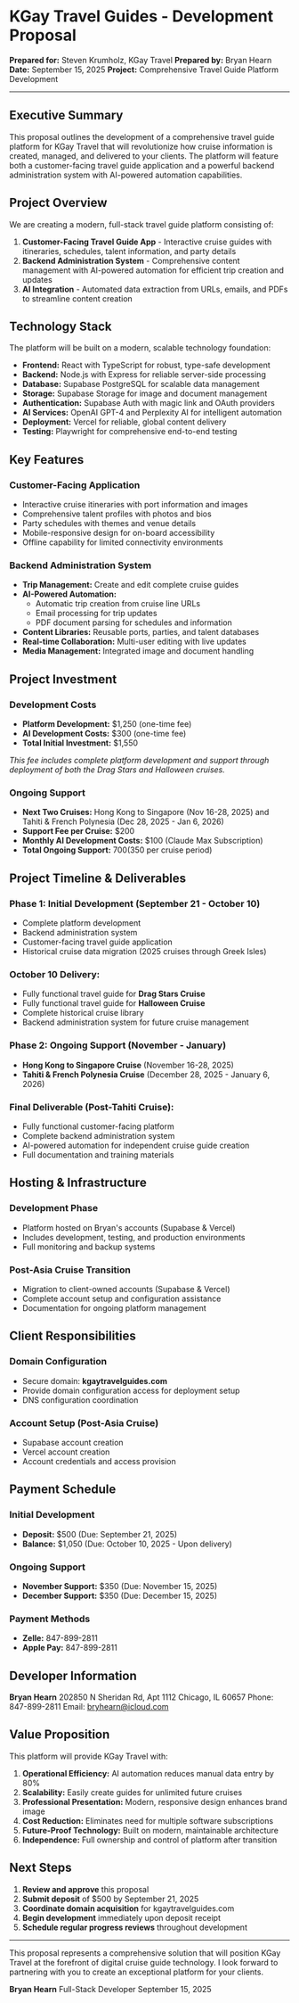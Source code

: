# KGay Travel Guides - Development Proposal

**Prepared for:** Steven Krumholz, KGay Travel
**Prepared by:** Bryan Hearn
**Date:** September 15, 2025
**Project:** Comprehensive Travel Guide Platform Development

---

## Executive Summary

This proposal outlines the development of a comprehensive travel guide platform for KGay Travel that will revolutionize how cruise information is created, managed, and delivered to your clients. The platform will feature both a customer-facing travel guide application and a powerful backend administration system with AI-powered automation capabilities.

## Project Overview

We are creating a modern, full-stack travel guide platform consisting of:

1. **Customer-Facing Travel Guide App** - Interactive cruise guides with itineraries, schedules, talent information, and party details
2. **Backend Administration System** - Comprehensive content management with AI-powered automation for efficient trip creation and updates
3. **AI Integration** - Automated data extraction from URLs, emails, and PDFs to streamline content creation

## Technology Stack

The platform will be built on a modern, scalable technology foundation:

- **Frontend:** React with TypeScript for robust, type-safe development
- **Backend:** Node.js with Express for reliable server-side processing
- **Database:** Supabase PostgreSQL for scalable data management
- **Storage:** Supabase Storage for image and document management
- **Authentication:** Supabase Auth with magic link and OAuth providers
- **AI Services:** OpenAI GPT-4 and Perplexity AI for intelligent automation
- **Deployment:** Vercel for reliable, global content delivery
- **Testing:** Playwright for comprehensive end-to-end testing

## Key Features

### Customer-Facing Application
- Interactive cruise itineraries with port information and images
- Comprehensive talent profiles with photos and bios
- Party schedules with themes and venue details
- Mobile-responsive design for on-board accessibility
- Offline capability for limited connectivity environments

### Backend Administration System
- **Trip Management:** Create and edit complete cruise guides
- **AI-Powered Automation:**
  - Automatic trip creation from cruise line URLs
  - Email processing for trip updates
  - PDF document parsing for schedules and information
- **Content Libraries:** Reusable ports, parties, and talent databases
- **Real-time Collaboration:** Multi-user editing with live updates
- **Media Management:** Integrated image and document handling

## Project Investment

### Development Costs
- **Platform Development:** $1,250 (one-time fee)
- **AI Development Costs:** $300 (one-time fee)
- **Total Initial Investment:** $1,550

*This fee includes complete platform development and support through deployment of both the Drag Stars and Halloween cruises.*

### Ongoing Support
- **Next Two Cruises:** Hong Kong to Singapore (Nov 16-28, 2025) and Tahiti & French Polynesia (Dec 28, 2025 - Jan 6, 2026)
- **Support Fee per Cruise:** $200
- **Monthly AI Development Costs:** $100 (Claude Max Subscription)
- **Total Ongoing Support:** $700 ($350 per cruise period)

## Project Timeline & Deliverables

### Phase 1: Initial Development (September 21 - October 10)
- Complete platform development
- Backend administration system
- Customer-facing travel guide application
- Historical cruise data migration (2025 cruises through Greek Isles)

### October 10 Delivery:
- Fully functional travel guide for **Drag Stars Cruise**
- Fully functional travel guide for **Halloween Cruise**
- Complete historical cruise library
- Backend administration system for future cruise management

### Phase 2: Ongoing Support (November - January)
- **Hong Kong to Singapore Cruise** (November 16-28, 2025)
- **Tahiti & French Polynesia Cruise** (December 28, 2025 - January 6, 2026)

### Final Deliverable (Post-Tahiti Cruise):
- Fully functional customer-facing platform
- Complete backend administration system
- AI-powered automation for independent cruise guide creation
- Full documentation and training materials

## Hosting & Infrastructure

### Development Phase
- Platform hosted on Bryan's accounts (Supabase & Vercel)
- Includes development, testing, and production environments
- Full monitoring and backup systems

### Post-Asia Cruise Transition
- Migration to client-owned accounts (Supabase & Vercel)
- Complete account setup and configuration assistance
- Documentation for ongoing platform management

## Client Responsibilities

### Domain Configuration
- Secure domain: **kgaytravelguides.com**
- Provide domain configuration access for deployment setup
- DNS configuration coordination

### Account Setup (Post-Asia Cruise)
- Supabase account creation
- Vercel account creation
- Account credentials and access provision

## Payment Schedule

### Initial Development
- **Deposit:** $500 (Due: September 21, 2025)
- **Balance:** $1,050 (Due: October 10, 2025 - Upon delivery)

### Ongoing Support
- **November Support:** $350 (Due: November 15, 2025)
- **December Support:** $350 (Due: December 15, 2025)

### Payment Methods
- **Zelle:** 847-899-2811
- **Apple Pay:** 847-899-2811

## Developer Information

**Bryan Hearn**
202850 N Sheridan Rd, Apt 1112
Chicago, IL 60657
Phone: 847-899-2811
Email: bryhearn@icloud.com

## Value Proposition

This platform will provide KGay Travel with:

1. **Operational Efficiency:** AI automation reduces manual data entry by 80%
2. **Scalability:** Easily create guides for unlimited future cruises
3. **Professional Presentation:** Modern, responsive design enhances brand image
4. **Cost Reduction:** Eliminates need for multiple software subscriptions
5. **Future-Proof Technology:** Built on modern, maintainable architecture
6. **Independence:** Full ownership and control of platform after transition

## Next Steps

1. **Review and approve** this proposal
2. **Submit deposit** of $500 by September 21, 2025
3. **Coordinate domain acquisition** for kgaytravelguides.com
4. **Begin development** immediately upon deposit receipt
5. **Schedule regular progress reviews** throughout development

---

This proposal represents a comprehensive solution that will position KGay Travel at the forefront of digital cruise guide technology. I look forward to partnering with you to create an exceptional platform for your clients.

**Bryan Hearn**
Full-Stack Developer
September 15, 2025